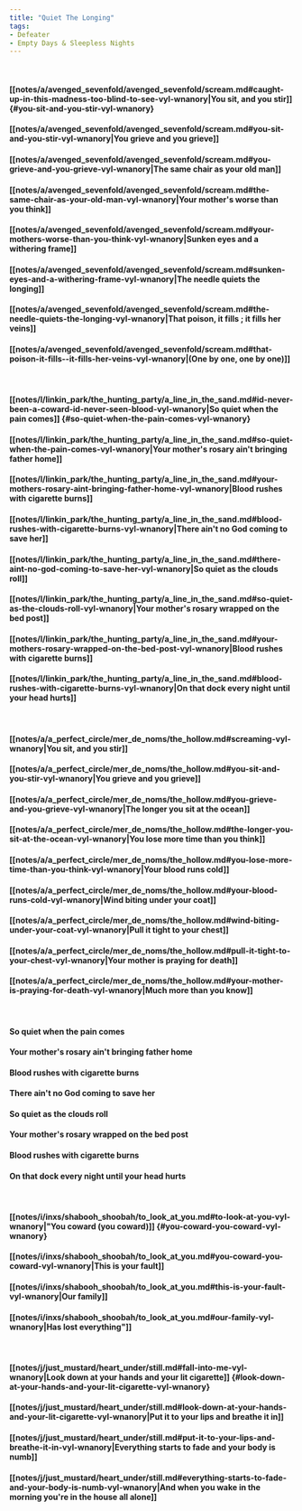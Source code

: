 ```yaml
---
title: "Quiet The Longing"
tags:
- Defeater
- Empty Days & Sleepless Nights
---
```

&nbsp;
#### [[notes/a/avenged_sevenfold/avenged_sevenfold/scream.md#caught-up-in-this-madness-too-blind-to-see-vyl-wnanory|You sit, and you stir]] {#you-sit-and-you-stir-vyl-wnanory}
#### [[notes/a/avenged_sevenfold/avenged_sevenfold/scream.md#you-sit-and-you-stir-vyl-wnanory|You grieve and you grieve]]
#### [[notes/a/avenged_sevenfold/avenged_sevenfold/scream.md#you-grieve-and-you-grieve-vyl-wnanory|The same chair as your old man]]
#### [[notes/a/avenged_sevenfold/avenged_sevenfold/scream.md#the-same-chair-as-your-old-man-vyl-wnanory|Your mother's worse than you think]]
#### [[notes/a/avenged_sevenfold/avenged_sevenfold/scream.md#your-mothers-worse-than-you-think-vyl-wnanory|Sunken eyes and a withering frame]]
#### [[notes/a/avenged_sevenfold/avenged_sevenfold/scream.md#sunken-eyes-and-a-withering-frame-vyl-wnanory|The needle quiets the longing]]
#### [[notes/a/avenged_sevenfold/avenged_sevenfold/scream.md#the-needle-quiets-the-longing-vyl-wnanory|That poison, it fills ; it fills her veins]]
#### [[notes/a/avenged_sevenfold/avenged_sevenfold/scream.md#that-poison-it-fills--it-fills-her-veins-vyl-wnanory|(One by one, one by one)]]
&nbsp;
#### [[notes/l/linkin_park/the_hunting_party/a_line_in_the_sand.md#id-never-been-a-coward-id-never-seen-blood-vyl-wnanory|So quiet when the pain comes]] {#so-quiet-when-the-pain-comes-vyl-wnanory}
#### [[notes/l/linkin_park/the_hunting_party/a_line_in_the_sand.md#so-quiet-when-the-pain-comes-vyl-wnanory|Your mother's rosary ain't bringing father home]]
#### [[notes/l/linkin_park/the_hunting_party/a_line_in_the_sand.md#your-mothers-rosary-aint-bringing-father-home-vyl-wnanory|Blood rushes with cigarette burns]]
#### [[notes/l/linkin_park/the_hunting_party/a_line_in_the_sand.md#blood-rushes-with-cigarette-burns-vyl-wnanory|There ain't no God coming to save her]]
#### [[notes/l/linkin_park/the_hunting_party/a_line_in_the_sand.md#there-aint-no-god-coming-to-save-her-vyl-wnanory|So quiet as the clouds roll]]
#### [[notes/l/linkin_park/the_hunting_party/a_line_in_the_sand.md#so-quiet-as-the-clouds-roll-vyl-wnanory|Your mother's rosary wrapped on the bed post]]
#### [[notes/l/linkin_park/the_hunting_party/a_line_in_the_sand.md#your-mothers-rosary-wrapped-on-the-bed-post-vyl-wnanory|Blood rushes with cigarette burns]]
#### [[notes/l/linkin_park/the_hunting_party/a_line_in_the_sand.md#blood-rushes-with-cigarette-burns-vyl-wnanory|On that dock every night until your head hurts]]
&nbsp;
#### [[notes/a/a_perfect_circle/mer_de_noms/the_hollow.md#screaming-vyl-wnanory|You sit, and you stir]]
#### [[notes/a/a_perfect_circle/mer_de_noms/the_hollow.md#you-sit-and-you-stir-vyl-wnanory|You grieve and you grieve]]
#### [[notes/a/a_perfect_circle/mer_de_noms/the_hollow.md#you-grieve-and-you-grieve-vyl-wnanory|The longer you sit at the ocean]]
#### [[notes/a/a_perfect_circle/mer_de_noms/the_hollow.md#the-longer-you-sit-at-the-ocean-vyl-wnanory|You lose more time than you think]]
#### [[notes/a/a_perfect_circle/mer_de_noms/the_hollow.md#you-lose-more-time-than-you-think-vyl-wnanory|Your blood runs cold]]
#### [[notes/a/a_perfect_circle/mer_de_noms/the_hollow.md#your-blood-runs-cold-vyl-wnanory|Wind biting under your coat]]
#### [[notes/a/a_perfect_circle/mer_de_noms/the_hollow.md#wind-biting-under-your-coat-vyl-wnanory|Pull it tight to your chest]]
#### [[notes/a/a_perfect_circle/mer_de_noms/the_hollow.md#pull-it-tight-to-your-chest-vyl-wnanory|Your mother is praying for death]]
#### [[notes/a/a_perfect_circle/mer_de_noms/the_hollow.md#your-mother-is-praying-for-death-vyl-wnanory|Much more than you know]]
&nbsp;
#### So quiet when the pain comes
#### Your mother's rosary ain't bringing father home
#### Blood rushes with cigarette burns
#### There ain't no God coming to save her
#### So quiet as the clouds roll
#### Your mother's rosary wrapped on the bed post
#### Blood rushes with cigarette burns
#### On that dock every night until your head hurts
&nbsp;
#### [[notes/i/inxs/shabooh_shoobah/to_look_at_you.md#to-look-at-you-vyl-wnanory|"You coward (you coward)]] {#you-coward-you-coward-vyl-wnanory}
#### [[notes/i/inxs/shabooh_shoobah/to_look_at_you.md#you-coward-you-coward-vyl-wnanory|This is your fault]]
#### [[notes/i/inxs/shabooh_shoobah/to_look_at_you.md#this-is-your-fault-vyl-wnanory|Our family]]
#### [[notes/i/inxs/shabooh_shoobah/to_look_at_you.md#our-family-vyl-wnanory|Has lost everything"]]
&nbsp;
#### [[notes/j/just_mustard/heart_under/still.md#fall-into-me-vyl-wnanory|Look down at your hands and your lit cigarette]] {#look-down-at-your-hands-and-your-lit-cigarette-vyl-wnanory}
#### [[notes/j/just_mustard/heart_under/still.md#look-down-at-your-hands-and-your-lit-cigarette-vyl-wnanory|Put it to your lips and breathe it in]]
#### [[notes/j/just_mustard/heart_under/still.md#put-it-to-your-lips-and-breathe-it-in-vyl-wnanory|Everything starts to fade and your body is numb]]
#### [[notes/j/just_mustard/heart_under/still.md#everything-starts-to-fade-and-your-body-is-numb-vyl-wnanory|And when you wake in the morning you're in the house all alone]]
